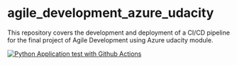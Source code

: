 # agile_development_azure_udacity
This repository covers the development and deployment of a CI/CD pipeline for the final project of Agile Development using Azure udacity module.

[![Python Application test with Github Actions](https://github.com/Aditi2806/agile_development_azure_udacity/actions/workflows/main.yml/badge.svg)](https://github.com/Aditi2806/agile_development_azure_udacity/actions/workflows/main.yml)
